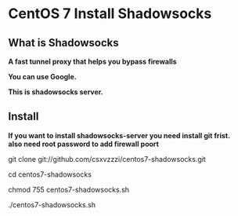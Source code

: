 # CentOS 7 Install Shadowsocks

## What is Shadowsocks

**A fast tunnel proxy that helps you bypass firewalls**

**You can use Google.**

**This is shadowsocks server.**

## Install

**If you want to install shadowsocks-server you need install git frist.**  
**also need root password to add firewall poort**

git clone git://github.com/csxvzzzi/centos7-shadowsocks.git

cd centos7-shadowsocks

chmod 755 centos7-shadowsocks.sh

./centos7-shadowsocks.sh
